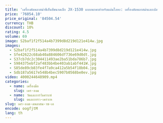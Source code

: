 ```yaml
---
title: 'เครื่องตัดพลาสม่าซีเอ็นซีขนาดเล็ก JX-1530 แบบพกพาสําหรับแผ่นโลหะ: เครื่องตัดพลาสม่าและเปลวไฟ CNC ง่ายที่มีประสิทธิภาพ'
price: '76054.10'
price_original: '84504.54'
currency: THB
discount: 10%
rating: 4.5
volume: 69
image: S2baf1f2f514a4b7399d8d219d121e414w.jpg
images:
  - S2baf1f2f514a4b7399d8d219d121e414w.jpg
  - Sfe42622c68ab40a884606df736e69d0dt.jpg
  - S37cb7dc2c304411493ae2ba51bda786b7.jpg
  - S984375ebf2af483bb4be403ab1abf441W.jpg
  - S85de89cb83fe4f7a9ca412a5b54f18b04.jpg
  - Sdb187a5617e548b4bec5907b0568be0ev.jpg
video: 4000244648909.mp4
categories:
  - name: เครื่องมือ
    slug: เคร-องม
  - name: วัดและการวิเคราะห์
    slug: ดและการว-เคราะห
slug: เคร-องต-ดพลาสม-าซ-เอ
encode: oogfjtM
lang: th
---
```

  